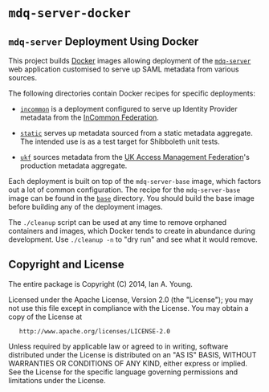 # `mdq-server-docker`

## `mdq-server` Deployment Using Docker

This project builds [Docker](http://www.docker.com) images allowing
deployment of the
[`mdq-server`](https://github.com/iay/mdq-server) web application
customised to serve up SAML metadata from various sources.

The following directories contain Docker recipes for specific
deployments:

* [`incommon`](incommon/) is a deployment configured to
serve up Identity Provider metadata from the
[InCommon Federation](https://incommon.org).

* [`static`](static/) serves up metadata sourced from a static
metadata aggregate. The intended use is as a test target for
Shibboleth unit tests.

* [`ukf`](ukf/) sources metadata from the
[UK Access Management Federation](http://ukfederation.org.uk/)'s
production metadata aggregate.

Each deployment is built on top of the `mdq-server-base` image,
which factors out a lot of common configuration. The recipe for
the `mdq-server-base` image can be found in the [`base`](base/) directory.
You should build the base image before building any of the
deployment images.

The `./cleanup` script can be used at any time to remove orphaned
containers and images, which Docker tends to create in abundance during
development. Use `./cleanup -n` to "dry run" and see what it would remove.

## Copyright and License

The entire package is Copyright (C) 2014, Ian A. Young.

Licensed under the Apache License, Version 2.0 (the "License");
you may not use this file except in compliance with the License.
You may obtain a copy of the License at

       http://www.apache.org/licenses/LICENSE-2.0

Unless required by applicable law or agreed to in writing, software
distributed under the License is distributed on an "AS IS" BASIS,
WITHOUT WARRANTIES OR CONDITIONS OF ANY KIND, either express or implied.
See the License for the specific language governing permissions and
limitations under the License.
